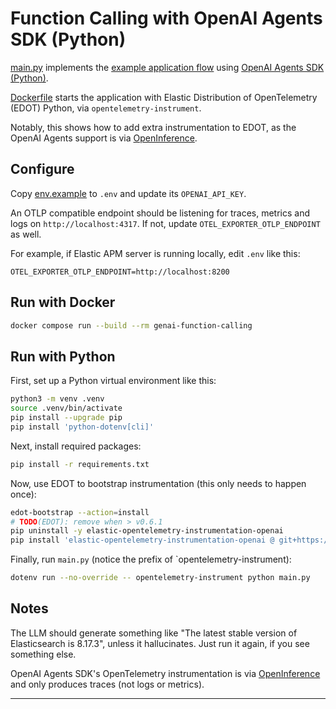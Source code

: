 # Function Calling with OpenAI Agents SDK (Python)

[main.py](main.py) implements the [example application flow][flow] using
[OpenAI Agents SDK (Python)][openai-agents-python].

[Dockerfile](Dockerfile) starts the application with Elastic Distribution
of OpenTelemetry (EDOT) Python, via `opentelemetry-instrument`.

Notably, this shows how to add extra instrumentation to EDOT, as the OpenAI
Agents support is via [OpenInference][openinference].

## Configure

Copy [env.example](env.example) to `.env` and update its `OPENAI_API_KEY`.

An OTLP compatible endpoint should be listening for traces, metrics and logs on
`http://localhost:4317`. If not, update `OTEL_EXPORTER_OTLP_ENDPOINT` as well.

For example, if Elastic APM server is running locally, edit `.env` like this:
```
OTEL_EXPORTER_OTLP_ENDPOINT=http://localhost:8200
```

## Run with Docker

```bash
docker compose run --build --rm genai-function-calling
```

## Run with Python

First, set up a Python virtual environment like this:
```bash
python3 -m venv .venv
source .venv/bin/activate
pip install --upgrade pip
pip install 'python-dotenv[cli]'
```

Next, install required packages:
```bash
pip install -r requirements.txt
```

Now, use EDOT to bootstrap instrumentation (this only needs to happen once):
```bash
edot-bootstrap --action=install
# TODO(EDOT): remove when > v0.6.1
pip uninstall -y elastic-opentelemetry-instrumentation-openai
pip install 'elastic-opentelemetry-instrumentation-openai @ git+https://github.com/elastic/elastic-otel-python-instrumentations.git@main#subdirectory=instrumentation/elastic-opentelemetry-instrumentation-openai'
```

Finally, run `main.py` (notice the prefix of `opentelemetry-instrument):
```bash
dotenv run --no-override -- opentelemetry-instrument python main.py
```

## Notes

The LLM should generate something like "The latest stable version of
Elasticsearch is 8.17.3", unless it hallucinates. Just run it again, if you
see something else.

OpenAI Agents SDK's OpenTelemetry instrumentation is via
[OpenInference][openinference] and only produces traces (not logs or metrics).

---
[flow]: ../README.md#example-application-flow
[openai-agents-python]: https://github.com/openai/openai-agents-python
[openinference]:  https://github.com/Arize-ai/openinference/tree/main/python/instrumentation/openinference-instrumentation-openai-agents
